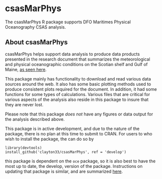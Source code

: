 # csasMarPhys
The csasMarPhys R package supports DFO Maritimes Physical Oceanography CSAS analysis.

## About csasMarPhys

csasMarPhys helps support data analysis to produce data products presented in the research document
that summarizes the meteorological and physical oceanographic conditions on the Scotian shelf and Gulf of Maine, 
[as seen here](http://www.dfo-mpo.gc.ca/csas-sccs/Publications/ResDocs-DocRech/2018/2018_016-eng.html).

This package mainly has functionality to download and read various data sources around the web.
It also has some basic plotting methods used to produce consistent plots required for the document. In addition, it had some functions for some types of calculations.
Various files that are critical for various aspects of the analysis also reside in this package to
insure that they are never lost.

Please note that this package *does not* have any figures or data output for
the analysis described above.

This package is in active development, and due to the nature of the package,
there is no plan at this time to submit to CRAN. For users to who wish to install the package, the can do so by

```
library(devtools)
install_github('clayton33/csasMarPhys', ref = 'develop')
```

this package is dependent on the `oce` package, so it is also best to have
the most up to date, the develop, version of the package. Instructions 
on updating that package is similar, and are summarized [here](https://github.com/dankelley/oce).
